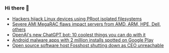 ### Hi there 👋

<!--START_SECTION:feed-->
* [Hackers hijack Linux devices using PRoot isolated filesystems](https://www.bleepingcomputer.com/news/security/hackers-hijack-linux-devices-using-proot-isolated-filesystems/)
* [Severe AMI MegaRAC flaws impact servers from AMD, ARM, HPE, Dell, others](https://www.bleepingcomputer.com/news/security/severe-ami-megarac-flaws-impact-servers-from-amd-arm-hpe-dell-others/)
* [OpenAI's new ChatGPT bot: 10 coolest things you can do with it](https://www.bleepingcomputer.com/news/technology/openais-new-chatgpt-bot-10-coolest-things-you-can-do-with-it/)
* [Android malware apps with 2 million installs spotted on Google Play](https://www.bleepingcomputer.com/news/security/android-malware-apps-with-2-million-installs-spotted-on-google-play/)
* [Open source software host Fosshost shutting down as CEO unreachable](https://www.bleepingcomputer.com/news/technology/open-source-software-host-fosshost-shutting-down-as-ceo-unreachable/)
<!--END_SECTION:feed-->

<!--
**frankenk/frankenk** is a ✨ _special_ ✨ repository because its `README.md` (this file) appears on your GitHub profile.

Here are some ideas to get you started:

- 🔭 I’m currently working on ...
- 🌱 I’m currently learning ...
- 👯 I’m looking to collaborate on ...
- 🤔 I’m looking for help with ...
- 💬 Ask me about ...
- 📫 How to reach me: ...
- 😄 Pronouns: ...
- ⚡ Fun fact: ...
-->




